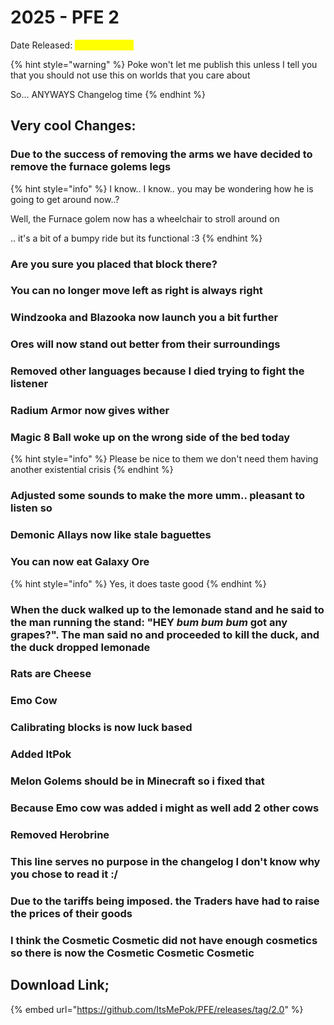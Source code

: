 # 2025 - PFE 2

Date Released: <mark style="color:yellow;">April 1st, 2025</mark>

{% hint style="warning" %}
Poke won't let me publish this unless I tell you that you should not use this on worlds that you care about



So... ANYWAYS Changelog time
{% endhint %}

## Very cool Changes:

### Due to the success of removing the arms we have decided to remove the furnace golems legs

{% hint style="info" %}
I know.. I know.. you may be wondering how he is going to get around now..?

Well, the Furnace golem now has a wheelchair to stroll around on

.. it's a bit of a bumpy ride but its functional :3
{% endhint %}

### Are you sure you placed that block there?

### You can no longer move left as right is always right

### Windzooka and Blazooka now launch you a bit further

### Ores will now stand out better from their surroundings

### Removed other languages because I died trying to fight the listener

### Radium Armor now gives wither

### Magic 8 Ball woke up on the wrong side of the bed today

{% hint style="info" %}
Please be nice to them we don't need them having another existential crisis
{% endhint %}

### Adjusted some sounds to make the more umm.. pleasant to listen so

### Demonic Allays now like stale baguettes&#x20;

### You can now eat Galaxy Ore

{% hint style="info" %}
Yes, it does taste good
{% endhint %}

### When the duck walked up to the lemonade stand and he said to the man running the stand: "HEY _bum bum bum_ got any grapes?". The man said no and proceeded to kill the duck, and the duck dropped lemonade

### Rats are Cheese

### Emo Cow

### Calibrating blocks is now luck based

### Added ItPok

### Melon Golems should be in Minecraft so i fixed that

### Because Emo cow was added i might as well add 2 other cows

### Removed Herobrine

### This line serves no purpose in the changelog I don't know why you chose to read it :/

### Due to the tariffs being imposed. the Traders have had to raise the prices of their goods&#x20;

### I think the Cosmetic Cosmetic did not have enough cosmetics so there is now the Cosmetic Cosmetic Cosmetic



## Download Link;

{% embed url="https://github.com/ItsMePok/PFE/releases/tag/2.0" %}
